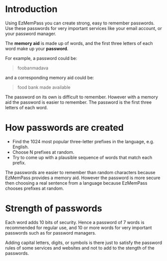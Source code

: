 # Introduction

Using EzMemPass you can create strong, easy to remember passwords. Use these passwords for very important services like your email account, or your password manager.

The **memory aid** is made up of words, and the first three letters of each word make up your **password**.

For example, a password could be:

> foobanmadava

and a corresponding memory aid could be:

> food bank made available

The password on its own is difficult to remember. However with a memory aid the password is easier to remember. The password is the first three letters of each word.

# How passwords are created

- Find the 1024 most popular three-letter prefixes in the language, e.g. English.
- Choose N prefixes at random.
- Try to come up with a plausible sequence of words that match each prefix.

The passwords are easier to remember than random characters because EzMemPass provides a memory aid. However the password is more secure then choosing a real sentence from a language because EzMemPass chooses prefixes at random.
  
# Strength of passwords

Each word adds 10 bits of security. Hence a password of 7 words is recommended for regular use, and 10 or more words for very important passwords such as for password managers.

Adding capital letters, digits, or symbols is there just to satisfy the password rules of some services and websites and not to add to the stength of the passwords. 